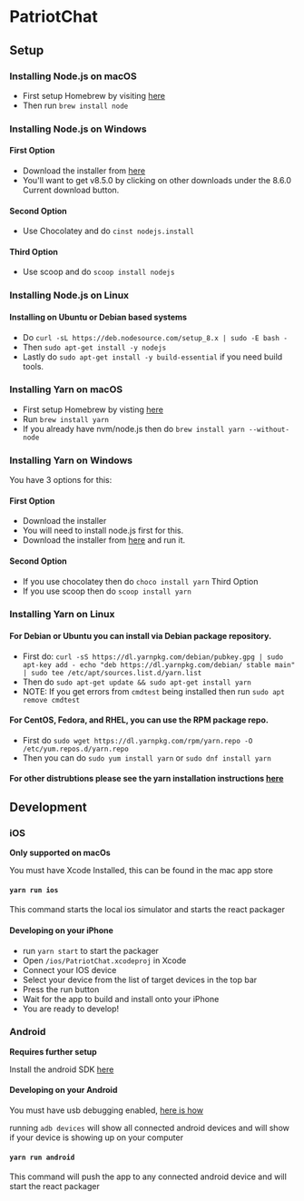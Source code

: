 # PatriotChat

## Setup

### Installing Node.js on macOS
* First setup Homebrew by visiting [here](https://brew.sh)
* Then run ```brew install node```

### Installing Node.js on Windows
#### First Option
* Download the installer from [here](http://nodejs.org/#download)
* You'll want to get v8.5.0 by clicking on other downloads under the 8.6.0 Current download button.

#### Second Option
* Use Chocolatey and do ```cinst nodejs.install```

#### Third Option
* Use scoop and do ```scoop install nodejs```

### Installing Node.js on Linux
#### Installing on Ubuntu or Debian based systems
* Do ```curl -sL https://deb.nodesource.com/setup_8.x | sudo -E bash -```
* Then ```sudo apt-get install -y nodejs```
* Lastly do ```sudo apt-get install -y build-essential``` if you need build tools.
### Installing Yarn on macOS
* First setup Homebrew by visting [here](https://brew.sh)
* Run ```brew install yarn```
* If you already have nvm/node.js then do ```brew install yarn --without-node```


### Installing Yarn on Windows
You have 3 options for this:
#### First Option
* Download the installer
* You will need to install node.js first for this.
* Download the installer from [here](https://yarnpkg.com/latest.msi) and run it.

#### Second Option
* If you use chocolatey then do ```choco install yarn```
Third Option
* If you use scoop then do ```scoop install yarn```

### Installing Yarn on Linux
#### For Debian or Ubuntu you can install via Debian package repository.
* First do: ```curl -sS https://dl.yarnpkg.com/debian/pubkey.gpg | sudo apt-key add -
echo "deb https://dl.yarnpkg.com/debian/ stable main" | sudo tee /etc/apt/sources.list.d/yarn.list```
* Then do ```sudo apt-get update && sudo apt-get install yarn```
* NOTE: If you get errors from `cmdtest` being installed then run `sudo apt remove cmdtest`

#### For CentOS, Fedora, and RHEL, you can use the RPM package repo.
* First do ```sudo wget https://dl.yarnpkg.com/rpm/yarn.repo -O /etc/yum.repos.d/yarn.repo```
* Then you can do ```sudo yum install yarn``` or ```sudo dnf install yarn```

#### For other distrubtions please see the yarn installation instructions [here](https://yarnpkg.com/lang/en/docs/install/#linux-tab)

## Development

### iOS
**Only supported on macOs**

You must have Xcode Installed, this can be found in the mac app store

#### `yarn run ios`
This command starts the local ios simulator and starts the react packager

#### Developing on your iPhone
* run `yarn start` to start the packager
* Open `/ios/PatriotChat.xcodeproj` in Xcode
* Connect your IOS device
* Select your device from the list of target devices in the top bar
* Press the run button
* Wait for the app to build and install onto your iPhone
* You are ready to develop!

### Android
**Requires further setup**

Install the android SDK [here](http://www.androidauthority.com/how-to-install-android-sdk-software-development-kit-21137/)

#### Developing on your Android

You must have usb debugging enabled, [here is how](https://www.kingoapp.com/root-tutorials/how-to-enable-usb-debugging-mode-on-android.htm)

running `adb devices` will show all connected android devices and will show if your device is showing up on your computer

#### `yarn run android`
This command will push the app to any connected android device and will start the react packager

